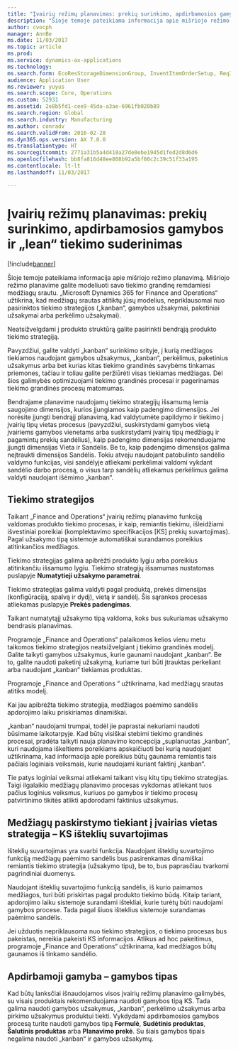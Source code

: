 ```yaml
---
title: "Įvairių režimų planavimas: prekių surinkimo, apdirbamosios gamybos ir „lean“ tiekimo suderinimas"
description: "Šioje temoje pateikiama informacija apie mišriojo režimo planavimą."
author: cvocph
manager: AnnBe
ms.date: 11/03/2017
ms.topic: article
ms.prod: 
ms.service: dynamics-ax-applications
ms.technology: 
ms.search.form: EcoResStorageDimensionGroup, InventItemOrderSetup, ReqItemTable
audience: Application User
ms.reviewer: yuyus
ms.search.scope: Core, Operations
ms.custom: 52931
ms.assetid: 2e8b5fd1-cee9-45da-a3ae-6961fb020b89
ms.search.region: Global
ms.search.industry: Manufacturing
ms.author: conradv
ms.search.validFrom: 2016-02-28
ms.dyn365.ops.version: AX 7.0.0
ms.translationtype: HT
ms.sourcegitcommit: 2771a31b5a4d418a27de0ebe1945d1fed2d8d6d6
ms.openlocfilehash: bb8fa816d48ee808b92a5bf80c2c39c51f33a195
ms.contentlocale: lt-lt
ms.lasthandoff: 11/03/2017

---
```


# <a name="mixed-mode-planning---combine-discrete-process-and-lean-sourcing"></a>Įvairių režimų planavimas: prekių surinkimo, apdirbamosios gamybos ir „lean“ tiekimo suderinimas

[!include[banner](../includes/banner.md)]


Šioje temoje pateikiama informacija apie mišriojo režimo planavimą. Mišriojo režimo planavime galite modeliuoti savo tiekimo grandinę remdamiesi medžiagų srautu. „Microsoft Dynamics 365 for Finance and Operations“ užtikrina, kad medžiagų srautas atitiktų jūsų modelius, nepriklausomai nuo pasirinktos tiekimo strategijos („kanban“, gamybos užsakymai, paketiniai užsakymai arba perkėlimo užsakymai). 

Neatsižvelgdami į produkto struktūrą galite pasirinkti bendrąją produkto tiekimo strategiją.  

Pavyzdžiui, galite valdyti „kanban“ surinkimo srityje, į kurią medžiagos tiekiamos naudojant gamybos užsakymus, „kanban“, perkėlimus, paketinius užsakymus arba bet kurias kitas tiekimo grandinės savybėms tinkamas priemones, tačiau ir toliau galite peržiūrėti visas tiekiamas medžiagas. Dėl šios galimybės optimizuojami tiekimo grandinės procesai ir pagerinamas tiekimo grandinės procesų matomumas.  

Bendrajame planavime naudojamų tiekimo strategijų išsamumą lemia saugojimo dimensijos, kurios įjungiamos kaip padengimo dimensijos. Jei norėsite įjungti bendrąjį planavimą, kad valdytumėte papildymo ir tiekimo į įvairių tipų vietas procesus (pavyzdžiui, suskirstydami gamybos vietą įvairiems gamybos vienetams arba suskirstydami įvairių tipų medžiagų ir pagamintų prekių sandėlius), kaip padengimo dimensijas rekomenduojame įjungti dimensijas Vieta ir Sandėlis. Be to, kaip padengimo dimensijos galima neįtraukti dimensijos Sandėlis. Tokiu atveju naudojant patobulinto sandėlio valdymo funkcijas, visi sandėlyje atliekami perkėlimai valdomi vykdant sandėlio darbo procesą, o visus tarp sandėlių atliekamus perkėlimus galima valdyti naudojant išėmimo „kanban“.

## <a name="supply-policies"></a>Tiekimo strategijos
Taikant „Finance and Operations“ įvairių režimų planavimo funkciją valdomas produkto tiekimo procesas, ir kaip, remiantis tiekimu, išleidžiami išvestiniai poreikiai (komplektavimo specifikacijos \[KS\] prekių suvartojimas). Pagal užsakymo tipą sistemoje automatiškai surandamos poreikius atitinkančios medžiagos.  

Tiekimo strategijas galima apibrėžti produkto lygiu arba poreikius atitinkančiu išsamumo lygiu. Tiekimo strategijų išsamumas nustatomas puslapyje **Numatytieji užsakymo parametrai**.  

Tiekimo strategijas galima valdyti pagal produktą, prekės dimensijas (konfigūraciją, spalvą ir dydį), vietą ir sandėlį. Šis sąrankos procesas atliekamas puslapyje **Prekės padengimas**.  

Taikant numatytąjį užsakymo tipą valdoma, koks bus sukuriamas užsakymo bendrasis planavimas.  

Programoje „Finance and Operations“ palaikomos kelios vienu metu taikomos tiekimo strategijos neatsižvelgiant į tiekimo grandinės modelį. Galite taikyti gamybos užsakymus, kurie gaunami naudojant „kanban“. Be to, galite naudoti paketinį užsakymą, kuriame turi būti įtrauktas perkeliant arba naudojant „kanban“ tiekiamas produktas.  

Programoje „Finance and Operations “ užtikrinama, kad medžiagų srautas atitiks modelį.  

Kai jau apibrėžta tiekimo strategija, medžiagos paėmimo sandėlis apdorojimo laiku priskiriamas dinamiškai.  

„kanban“ naudojami trumpai, todėl jie paprastai nekuriami naudoti būsimame laikotarpyje. Kad būtų visiškai stebimi tiekimo grandinės procesai, pradėta taikyti nauja planavimo koncepcija „suplanuotas „kanban“, kuri naudojama iškeltiems poreikiams apskaičiuoti bei kurią naudojant užtikrinama, kad informacija apie poreikius būtų gaunama remiantis tais pačiais loginiais veiksmais, kurie naudojami kuriant faktinį „kanban“.  

Tie patys loginiai veiksmai atliekami taikant visų kitų tipų tiekimo strategijas. Taigi ilgalaikio medžiagų planavimo procesas vykdomas atliekant tuos pačius loginius veiksmus, kuriuos po gamybos ir tiekimo procesų patvirtinimo tikitės atlikti apdorodami faktinius užsakymus.

## <a name="materials-allocation-cross-supply-policy--resource-consumption-on-boms"></a>Medžiagų paskirstymo tiekiant į įvairias vietas strategija – KS išteklių suvartojimas
Išteklių suvartojimas yra svarbi funkcija. Naudojant išteklių suvartojimo funkciją medžiagų paėmimo sandėlis bus pasirenkamas dinamiškai remiantis tiekimo strategija (užsakymo tipu), be to, bus paprasčiau tvarkomi pagrindiniai duomenys.  

Naudojant išteklių suvartojimo funkciją sandėlis, iš kurio paimamos medžiagos, turi būti priskirtas pagal produkto tiekimo būdą. Kitaip tariant, apdorojimo laiku sistemoje surandami ištekliai, kurie turėtų būti naudojami gamybos procese. Tada pagal šiuos išteklius sistemoje surandamas paėmimo sandėlis.  

Jei užduotis nepriklausoma nuo tiekimo strategijos, o tiekimo procesas bus pakeistas, nereikia pakeisti KS informacijos. Atlikus ad hoc pakeitimus, programoje „Finance and Operations“ užtikrinama, kad medžiagos būtų gaunamos iš tinkamo sandėlio.

## <a name="process-manufacturing--the-production-type"></a>Apdirbamoji gamyba – gamybos tipas
Kad būtų lanksčiai išnaudojamos visos įvairių režimų planavimo galimybės, su visais produktais rekomenduojama naudoti gamybos tipą KS. Tada galima naudoti gamybos užsakymus, „kanban“, perkėlimo užsakymus arba pirkimo užsakymus produktui tiekti. Vykdydami apdirbamosios gamybos procesą turite naudoti gamybos tipą **Formulė**, **Sudėtinis produktas**, **Šalutinis produktas** arba **Planavimo prekė**. Su šiais gamybos tipais negalima naudoti „kanban“ ir gamybos užsakymų.




